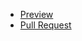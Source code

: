  - [Preview](https://github.com/yura0seredyuk/fe-jan21-yurii-seredyuk/blob/gh-pages/index1.html)
 - [Pull Request](https://github.com/yura0seredyuk/fe-jan21-yurii-seredyuk/tree/master)